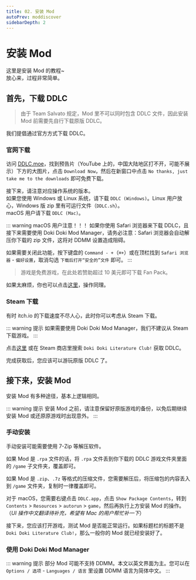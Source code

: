 ```yaml
---
title: 02. 安装 Mod
autoPrev: moddiscover
sidebarDepth: 2
---
```


# 安装 Mod

这里是安装 Mod 的教程~  
放心来，过程非常简单。

## 首先，下载 DDLC

> 由于 Team Salvato 规定，Mod 里不可以同时包含 DDLC 文件，因此安装 Mod 前需要先自行下载原版 DDLC。

我们提倡通过官方方式下载 DDLC。

### 官网下载

访问 [DDLC.moe](https://ddlc.moe)，找到预告片（YouTube 上的，中国大陆地区打不开，可能不展示）下方的大图片，点击 `Download Now`，然后在新窗口中点击 `No thanks, just take me to the downloads` 即可免费下载。

接下来，请注意对应操作系统的版本。  
如果您使用 Windows 或 Linux 系统，请下载 `DDLC (Windows)`。Linux 用户放心，Windows 版 zip 里有可运行文件（`DDLC.sh`）。  
macOS 用户请下载 `DDLC (Mac)`。

::: warning macOS 用户注意！！！
如果你使用 Safari 浏览器来下载 DDLC，且接下来需要使用 Doki Doki Mod Manager，请务必注意：Safari 浏览器会自动解压你下载的 zip 文件，这将对 DDMM 设置造成阻碍。

如果需要关闭此功能，按下键盘的 `Command - +`（`⌘+`）或在顶栏找到 `Safari 浏览器` - `偏好设置`，取消勾选 `下载后打开“安全的”文件` 即可。
:::


> 游戏是免费游戏，在此处若赞助超过 10 美元即可下载 Fan Pack。

如果太麻烦，你也可以点击[这里](https://teamsalvato.itch.io/ddlc)，操作同理。

### Steam 下载

有时 itch.io 的下载速度不尽人心，此时你可以考虑从 Steam 下载。

::: warning 提示
如果需要使用 Doki Doki Mod Manager，我们不建议从 Steam 下载游戏。
:::

点击[这里](https://store.steampowered.com/app/698780/Doki_Doki_Literature_Club/) 或在 Steam 商店里搜索 `Doki Doki Literature Club!` 获取 DDLC。

完成获取后，您应该可以游玩原版 DDLC 了。

## 接下来，安装 Mod

安装 Mod 有多种途径，基本上逻辑相同。

::: warning 提示
安装 Mod 之前，请注意保留好原版游戏的备份，以免后期继续安装 Mod 或还原原游戏时出现意外。
:::

### 手动安装

手动安装可能需要使用 7-Zip 等解压软件。

如果 Mod 是 `.rpa` 文件的话，将 `.rpa` 文件丢到你下载的 DDLC 游戏文件夹里面的 `/game` 子文件夹，覆盖即可。

如果 Mod 是 `.zip`、`.7z` 等格式的压缩文件，您需要解压后，将压缩包的内容丢入到 `/game` 文件夹，复制时一律覆盖即可。

对于 macOS，您需要右键点击 `DDLC.app`，点击 `Show Package Contents`，转到 `Contents` > `Resources` > `autorun` > `game`，然后再执行上方安装 Mod 的操作。  
（*UI 操作中文翻译待补充，希望有 Mac 的用户帮忙补一下*）

接下来，您应该打开游戏，测试 Mod 是否能正常运行。如果标题栏的标题不是 `Doki Doki Literature Club!`，那么一般你的 Mod 就已经安装好了。

### 使用 Doki Doki Mod Manager

::: warning 提示
部分 Mod 可能不支持 DDMM。本文以英文界面为主。您可以在 `Options / 选项` - `Languages / 语言` 里设置 DDMM 语言为简体中文。
:::
